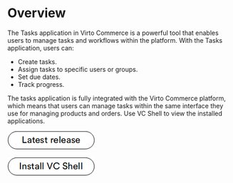 # Overview

The Tasks application in Virto Commerce is a powerful tool that enables users to manage tasks and workflows within the platform. With the Tasks application, users can:

* Create tasks.
* Assign tasks to specific users or groups.
* Set due dates.
* Track progress. 

The tasks application is fully integrated with the Virto Commerce platform, which means that users can manage tasks within the same interface they use for managing products and orders. Use VC Shell to view the installed applications.

[![Install Tasks application](media/latest_release.png)](https://github.com/VirtoCommerce/vc-module-task-management/releases)

[![Install VC Shell](media/install_vc_shell.png)](https://github.com/VirtoCommerce/vc-shell)
